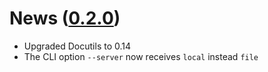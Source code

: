 [0.2.0]: https://github.com/ntrrg/NtDocutils/releases/tag/v0.2.0
# News ([0.2.0][])

* Upgraded Docutils to 0.14
* The CLI option `--server` now receives `local` instead `file`
